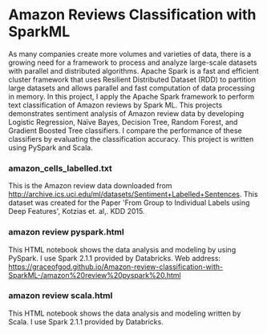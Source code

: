 # Amazon Reviews Classification with SparkML  
As many companies create more volumes and varieties of data, there is a growing need for a framework to process and analyze large-scale datasets with parallel and distributed algorithms. Apache Spark is a fast and efficient cluster framework that uses Resilient Distributed Dataset (RDD) to partition large datasets and allows parallel and fast computation of data processing in memory. 
In this project, I apply the Apache Spark framework to perform text classification of Amazon reviews by Spark ML. This projects demonstrates sentiment analysis of Amazon review data by developing Logistic Regression, Naïve Bayes, Decision Tree, Random Forest, and Gradient Boosted Tree classifiers. I compare the performance of these classifiers by evaluating the classification accuracy. 
This project is written using PySpark and Scala. <br />

### amazon_cells_labelled.txt <br /> 
This is the Amazon review data downloaded from http://archive.ics.uci.edu/ml/datasets/Sentiment+Labelled+Sentences. This dataset was created for the Paper 'From Group to Individual Labels using Deep Features', Kotzias et. al,. KDD 2015.

###  amazon review pyspark.html <br /> 
This HTML notebook shows the data analysis and modeling by using PySpark. I use Spark 2.1.1 provided by Databricks.
Web address:  https://graceofgod.github.io/Amazon-review-classification-with-SparkML-/amazon%20review%20pyspark%20.html

### amazon review scala.html<br /> 
This HTML notebook shows the data analysis and modeling written by Scala. I use Spark 2.1.1 provided by Databricks.
